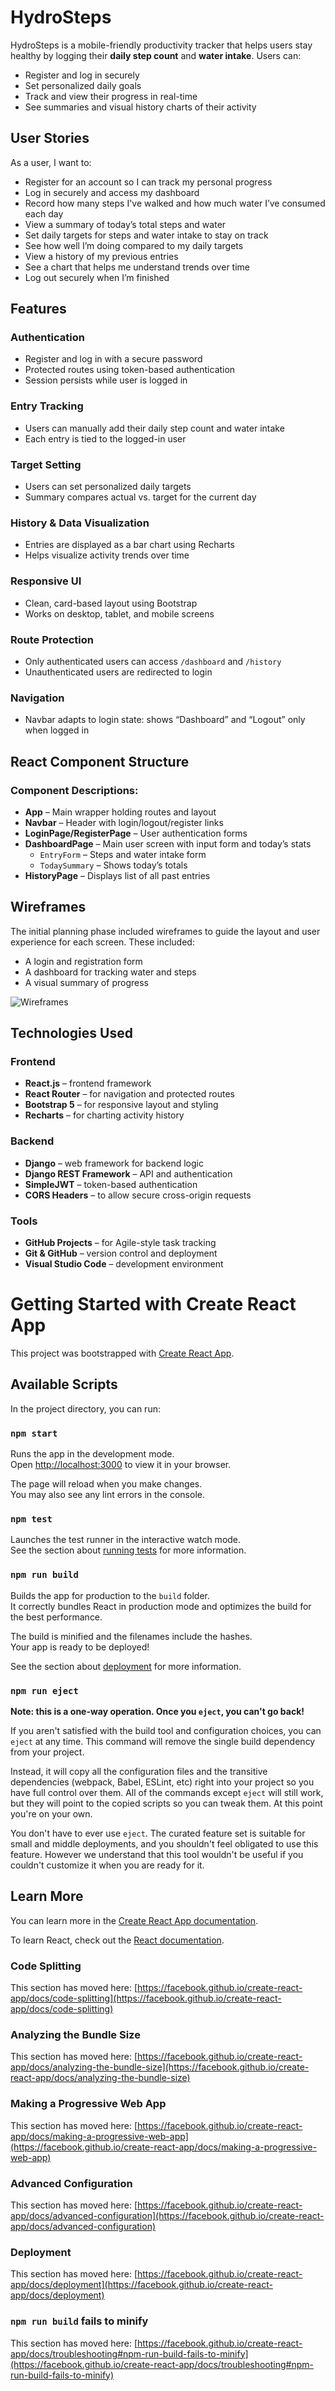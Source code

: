 # HydroSteps

HydroSteps is a mobile-friendly productivity tracker that helps users stay healthy by logging their **daily step count** and **water intake**. Users can:

- Register and log in securely
- Set personalized daily goals
- Track and view their progress in real-time
- See summaries and visual history charts of their activity

## User Stories

As a user, I want to:
-  Register for an account so I can track my personal progress
-  Log in securely and access my dashboard
-  Record how many steps I've walked and how much water I’ve consumed each day
-  View a summary of today’s total steps and water
-  Set daily targets for steps and water intake to stay on track
-  See how well I’m doing compared to my daily targets
-  View a history of my previous entries
-  See a chart that helps me understand trends over time
-  Log out securely when I’m finished

## Features

###  Authentication
- Register and log in with a secure password
- Protected routes using token-based authentication
- Session persists while user is logged in

###  Entry Tracking
- Users can manually add their daily step count and water intake
- Each entry is tied to the logged-in user

###  Target Setting
- Users can set personalized daily targets
- Summary compares actual vs. target for the current day

###  History & Data Visualization
- Entries are displayed as a bar chart using Recharts
- Helps visualize activity trends over time

###  Responsive UI
- Clean, card-based layout using Bootstrap
- Works on desktop, tablet, and mobile screens

###  Route Protection
- Only authenticated users can access `/dashboard` and `/history`
- Unauthenticated users are redirected to login

###  Navigation
- Navbar adapts to login state: shows “Dashboard” and “Logout” only when logged in

## React Component Structure


### Component Descriptions:
- **App** – Main wrapper holding routes and layout
- **Navbar** – Header with login/logout/register links
- **LoginPage/RegisterPage** – User authentication forms
- **DashboardPage** – Main user screen with input form and today’s stats
  - `EntryForm` – Steps and water intake form
  - `TodaySummary` – Shows today’s totals
- **HistoryPage** – Displays list of all past entries

## Wireframes

The initial planning phase included wireframes to guide the layout and user experience for each screen. These included:

- A login and registration form
- A dashboard for tracking water and steps
- A visual summary of progress

![Wireframes](https://i.ibb.co/21KZ7xqM/Hydro-Steps-Wireframe.png)

## Technologies Used

### Frontend
- **React.js** – frontend framework
- **React Router** – for navigation and protected routes
- **Bootstrap 5** – for responsive layout and styling
- **Recharts** – for charting activity history

### Backend
- **Django** – web framework for backend logic
- **Django REST Framework** – API and authentication
- **SimpleJWT** – token-based authentication
- **CORS Headers** – to allow secure cross-origin requests

### Tools
- **GitHub Projects** – for Agile-style task tracking
- **Git & GitHub** – version control and deployment
- **Visual Studio Code** – development environment







# Getting Started with Create React App

This project was bootstrapped with [Create React App](https://github.com/facebook/create-react-app).

## Available Scripts

In the project directory, you can run:

### `npm start`

Runs the app in the development mode.\
Open [http://localhost:3000](http://localhost:3000) to view it in your browser.

The page will reload when you make changes.\
You may also see any lint errors in the console.

### `npm test`

Launches the test runner in the interactive watch mode.\
See the section about [running tests](https://facebook.github.io/create-react-app/docs/running-tests) for more information.

### `npm run build`

Builds the app for production to the `build` folder.\
It correctly bundles React in production mode and optimizes the build for the best performance.

The build is minified and the filenames include the hashes.\
Your app is ready to be deployed!

See the section about [deployment](https://facebook.github.io/create-react-app/docs/deployment) for more information.

### `npm run eject`

**Note: this is a one-way operation. Once you `eject`, you can't go back!**

If you aren't satisfied with the build tool and configuration choices, you can `eject` at any time. This command will remove the single build dependency from your project.

Instead, it will copy all the configuration files and the transitive dependencies (webpack, Babel, ESLint, etc) right into your project so you have full control over them. All of the commands except `eject` will still work, but they will point to the copied scripts so you can tweak them. At this point you're on your own.

You don't have to ever use `eject`. The curated feature set is suitable for small and middle deployments, and you shouldn't feel obligated to use this feature. However we understand that this tool wouldn't be useful if you couldn't customize it when you are ready for it.

## Learn More

You can learn more in the [Create React App documentation](https://facebook.github.io/create-react-app/docs/getting-started).

To learn React, check out the [React documentation](https://reactjs.org/).

### Code Splitting

This section has moved here: [https://facebook.github.io/create-react-app/docs/code-splitting](https://facebook.github.io/create-react-app/docs/code-splitting)

### Analyzing the Bundle Size

This section has moved here: [https://facebook.github.io/create-react-app/docs/analyzing-the-bundle-size](https://facebook.github.io/create-react-app/docs/analyzing-the-bundle-size)

### Making a Progressive Web App

This section has moved here: [https://facebook.github.io/create-react-app/docs/making-a-progressive-web-app](https://facebook.github.io/create-react-app/docs/making-a-progressive-web-app)

### Advanced Configuration

This section has moved here: [https://facebook.github.io/create-react-app/docs/advanced-configuration](https://facebook.github.io/create-react-app/docs/advanced-configuration)

### Deployment

This section has moved here: [https://facebook.github.io/create-react-app/docs/deployment](https://facebook.github.io/create-react-app/docs/deployment)

### `npm run build` fails to minify

This section has moved here: [https://facebook.github.io/create-react-app/docs/troubleshooting#npm-run-build-fails-to-minify](https://facebook.github.io/create-react-app/docs/troubleshooting#npm-run-build-fails-to-minify)
